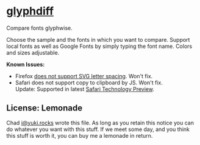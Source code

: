 # [glyphdiff](https://glyphdiff.yuki.rocks/?text=glyphΔ&fontfamily1=Roboto%20Slab&fontfamily2=Bitter&baseline=0&color=%23009193)

Compare fonts glyphwise.

Choose the sample and the fonts in which you want to compare. Support local
fonts as well as Google Fonts by simply typing the font name. Colors and sizes
adjustable.

**Known Issues:**

- Firefox [does not support SVG letter spacing](https://bugzilla.mozilla.org/show_bug.cgi?id=371787). Won't fix.
- Safari does not support copy to clipboard by JS. Won't fix.<br>Update: Supported in latest [Safari Technology Preview](https://developer.apple.com/safari/technology-preview/).

## License: Lemonade

Chad <i@yuki.rocks> wrote this file. As long as you retain this notice you can
do whatever you want with this stuff. If we meet some day, and you think this
stuff is worth it, you can buy me a lemonade in return.
